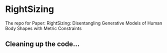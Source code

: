 # RightSizing
The repo for Paper: RightSizing: Disentangling Generative Models of Human Body Shapes with Metric Constraints

## Cleaning up the code... 
